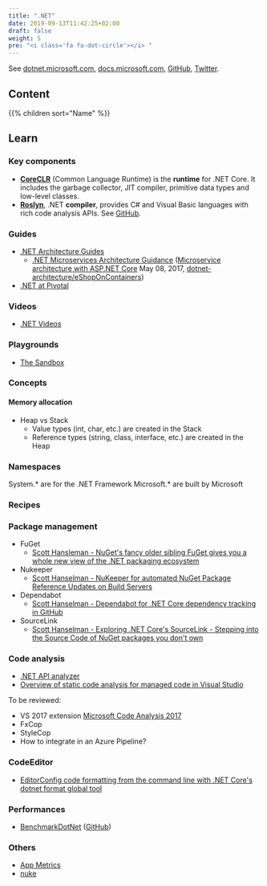 ```yaml
---
title: ".NET"
date: 2019-09-13T11:42:25+02:00
draft: false
weight: 5
pre: "<i class='fa fa-dot-circle'></i> "
---
```


See [dotnet.microsoft.com](https://dotnet.microsoft.com/), [docs.microsoft.com](https://docs.microsoft.com/en-us/dotnet/), [GitHub](https://github.com/Microsoft), [Twitter](https://twitter.com/dotnet).

## Content

{{% children sort="Name" %}}

## Learn

### Key components

- [**CoreCLR**](https://github.com/dotnet/coreclr) (Common Language Runtime) is the **runtime** for .NET Core. It includes the garbage collector, JIT compiler, primitive data types and low-level classes.
- [**Roslyn**](https://docs.microsoft.com/en-us/dotnet/csharp/roslyn-sdk/), .NET **compiler**, provides C# and Visual Basic languages with rich code analysis APIs. See [GitHub](https://github.com/dotnet/roslyn).

### Guides

- [.NET Architecture Guides](https://dotnet.microsoft.com/learn/dotnet/architecture-guides)
  - [.NET Microservices Architecture Guidance](https://dotnet.microsoft.com/learn/aspnet/microservices-architecture) ([Microservice architecture with ASP.NET Core](https://channel9.msdn.com/Events/Build/2017/T6051) May 08, 2017, [dotnet-architecture/eShopOnContainers](https://github.com/dotnet-architecture/eShopOnContainers))
- [.NET at Pivotal](https://content.pivotal.io/dotnet)

### Videos

- [.NET Videos](https://dotnet.microsoft.com/learn/videos)

### Playgrounds

- [The Sandbox](https://docs.microsoft.com/en-us/sandbox/)

### Concepts

#### Memory allocation

- Heap vs Stack
  - Value types (int, char, etc.) are created in the Stack
  - Reference types (string, class, interface, etc.) are created in the Heap

### Namespaces

System.* are for the .NET Framework
Microsoft.* are built by Microsoft

### Recipes

### Package management

- FuGet
  - [Scott Hansleman - NuGet's fancy older sibling FuGet gives you a whole new view of the .NET packaging ecosystem](https://www.hanselman.com/blog/NuGetsFancyOlderSiblingFuGetGivesYouAWholeNewViewOfTheNETPackagingEcosystem.aspx)
- Nukeeper
  - [Scott Hanselman - NuKeeper for automated NuGet Package Reference Updates on Build Servers](https://www.hanselman.com/blog/NuKeeperForAutomatedNuGetPackageReferenceUpdatesOnBuildServers.aspx)
- Dependabot
  - [Scott Hanselman - Dependabot for .NET Core dependency tracking in GitHub](https://www.hanselman.com/blog/DependabotForNETCoreDependencyTrackingInGitHub.aspx)
- SourceLink
  - [Scott Hanselman - Exploring .NET Core's SourceLink - Stepping into the Source Code of NuGet packages you don't own](https://www.hanselman.com/blog/ExploringNETCoresSourceLinkSteppingIntoTheSourceCodeOfNuGetPackagesYouDontOwn.aspx)

### Code analysis

- [.NET API analyzer](https://docs.microsoft.com/en-us/dotnet/standard/analyzers/api-analyzer)
- [Overview of static code analysis for managed code in Visual Studio](https://docs.microsoft.com/en-us/visualstudio/code-quality/code-analysis-for-managed-code-overview?view=vs-2017)

To be reviewed:

- VS 2017 extension [Microsoft Code Analysis 2017](https://marketplace.visualstudio.com/items?itemName=VisualStudioPlatformTeam.MicrosoftCodeAnalysis2017)
- FxCop
- StyleCop
- How to integrate in an Azure Pipeline?

### CodeEditor

- [EditorConfig code formatting from the command line with .NET Core's dotnet format global tool](https://www.hanselman.com/blog/EditorConfigCodeFormattingFromTheCommandLineWithNETCoresDotnetFormatGlobalTool.aspx)

### Performances

- [BenchmarkDotNet](https://benchmarkdotnet.org) ([GitHub](https://github.com/dotnet/BenchmarkDotNet))

### Others

- [App Metrics](https://www.app-metrics.io/)
- [nuke](http://www.nuke.build/index.html)
